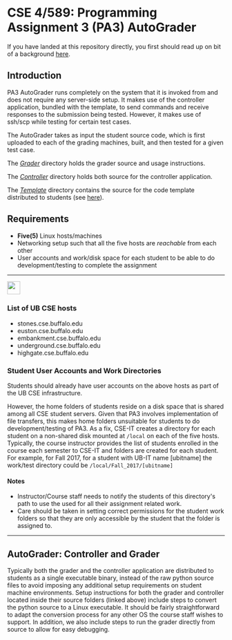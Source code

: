 # CSE 4/589: Programming Assignment 3 (PA3) AutoGrader
If you have landed at this repository directly, you first should read up on bit of a background [here](https://cse4589.github.io/).

## Introduction
PA3 AutoGrader runs completely on the system that it is invoked from and does not require any server-side setup. It makes use of the controller application, bundled with the template, to send commands and receive responses to the submission being tested. However, it makes use of ssh/scp while testing for certain test cases.

The AutoGrader takes as input the student source code, which is first uploaded to each of the grading machines, built, and then tested for a given test case.

The [_Grader_](/Grader) directory holds the grader source and usage instructions.

The [_Controller_](/Controller) directory holds both source for the controller application.

The [_Template_](/Template) directory contains the source for the code template distributed to students (see [here](https://docs.google.com/document/d/1o6epHif2H0--Qhq9uo1dp0tXel5CiSYoYsuFa-s92YU/pub)).

## Requirements
* **Five(5)** Linux hosts/machines
* Networking setup such that all the five hosts are _reachable_ from each other
* User accounts and work/disk space for each student to be able to do development/testing to complete the assignment

***
<img src="http://cse4589.github.io/assets/site/images/UB_BLU_RGB.png" width=30></img>
### List of UB CSE hosts
* stones.cse.buffalo.edu
* euston.cse.buffalo.edu
* embankment.cse.buffalo.edu
* underground.cse.buffalo.edu
* highgate.cse.buffalo.edu

### Student User Accounts and Work Directories
Students should already have user accounts on the above hosts as part of the UB CSE infrastructure.

However, the home folders of students reside on a disk space that is shared among all CSE student servers. Given that PA3 involves implementation of file transfers, this makes home folders unsuitable for students to do development/testing of PA3. As a fix, CSE-IT creates a directory for each student on a non-shared disk mounted at ```/local``` on each of the five hosts.
Typically, the course instructor provides the list of students enrolled in the course each semester to CSE-IT and folders are created for each student. For example, for Fall 2017, for a student with UB-IT name [ubitname] the work/test directory could be
```/local/Fall_2017/[ubitname]```

#### Notes
* Instructor/Course staff needs to notify the students of this directory's path to use the used for all their assignment related work.
* Care should be taken in setting correct permissions for the student work folders so that they are only accessible by the student that the folder is assigned to.
***

## AutoGrader: Controller and Grader
Typically both the grader and the controller application are distributed to students as a single executable binary, instead of the raw python source files to avoid imposing any additional setup requirements on student machine environments. Setup instructions for both the grader and controller located inside their source folders (linked above) include steps to convert the python source to a Linux executable. It should be fairly straightforward to adapt the conversion process for any other OS the course staff wishes to support. In addition, we also include steps to run the grader directly from source to allow for easy debugging.
